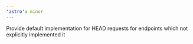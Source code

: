 ```yaml
---
'astro': minor
---
```


Provide default implementation for HEAD requests for endpoints which not explicitly implemented it
